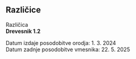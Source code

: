 ## Različice

Različica<br>
**Drevesnik 1.2**

Datum izdaje posodobitve orodja: 1. 3. 2024<br>
Datum zadnje posodobitve vmesnika: 22. 5. 2025
